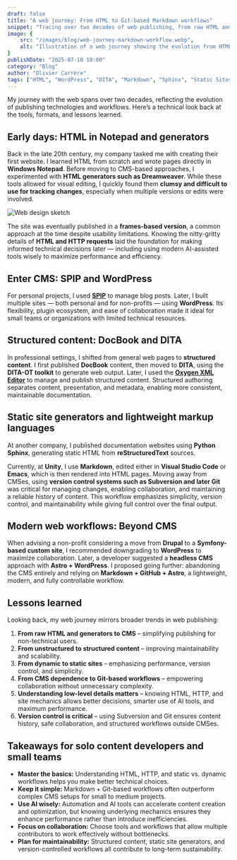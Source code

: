 ```yaml
---
draft: false
title: "A web journey: From HTML to Git-based Markdown workflows"
snippet: "Tracing over two decades of web publishing, from raw HTML and Dreamweaver to CMSes, structured content, static site generators, and modern Git-based Markdown workflows. Lessons for solo and team content developers on maintainability, collaboration, and performance."
image: {
    src: "/images/blog/web-journey-markdown-workflow.webp",
    alt: "Illustration of a web journey showing the evolution from HTML to Markdown and Git-based workflows"
}
publishDate: "2025-07-10 10:00"
category: "Blog"
author: "Olivier Carrère"
tags: ["HTML", "WordPress", "DITA", "Markdown", "Sphinx", "Static Sites", "Docs-as-Code", "Git", "Content Management"]
---
```


My journey with the web spans over two decades, reflecting the evolution of publishing technologies and workflows. Here’s a technical look back at the tools, formats, and lessons learned.

## Early days: HTML in Notepad and generators

Back in the late 20th century, my company tasked me with creating their first website. I learned HTML from scratch and wrote pages directly in **Windows Notepad**. Before moving to CMS-based approaches, I experimented with **HTML generators such as Dreamweaver**. While these tools allowed for visual editing, I quickly found them **clumsy and difficult to use for tracking changes**, especially when multiple versions or edits were involved.

![Web design sketch](/images/blog/web-journey-markdown-workflow-large.webp)

The site was eventually published in a **frames-based version**, a common approach at the time despite usability limitations. Knowing the nitty-gritty details of **HTML and HTTP requests** laid the foundation for making informed technical decisions later — including using modern AI-assisted tools wisely to maximize performance and efficiency.

## Enter CMS: SPIP and WordPress

For personal projects, I used **[SPIP](https://www.spip.net/en_rubrique25.html)** to manage blog posts. Later, I built multiple sites — both personal and for non-profits — using **WordPress**. Its flexibility, plugin ecosystem, and ease of collaboration made it ideal for small teams or organizations with limited technical resources.

## Structured content: DocBook and DITA

In professional settings, I shifted from general web pages to **structured content**. I first published **DocBook** content, then moved to **DITA**, using the **DITA-OT toolkit** to generate web output. Later, I used the **[Oxygen XML Editor](https://www.oxygenxml.com/)** to manage and publish structured content. Structured authoring separates content, presentation, and metadata, enabling more consistent, maintainable documentation.

## Static site generators and lightweight markup languages

At another company, I published documentation websites using **Python Sphinx**, generating static HTML from **reStructuredText** sources.

Currently, at **Unity**, I use **Markdown**, edited either in **Visual Studio Code** or **Emacs**, which is then rendered into HTML pages. Moving away from CMSes, using **version control systems such as Subversion and later Git** was critical for managing changes, enabling collaboration, and maintaining a reliable history of content. This workflow emphasizes simplicity, version control, and maintainability while giving full control over the final output.

## Modern web workflows: Beyond CMS

When advising a non-profit considering a move from **Drupal** to a **Symfony-based custom site**, I recommended downgrading to **WordPress** to maximize collaboration. Later, a developer suggested a **headless CMS** approach with **Astro + WordPress**. I proposed going further: abandoning the CMS entirely and relying on **Markdown + GitHub + Astro**, a lightweight, modern, and fully controllable workflow.

## Lessons learned

Looking back, my web journey mirrors broader trends in web publishing:

1. **From raw HTML and generators to CMS** – simplifying publishing for non-technical users.
2. **From unstructured to structured content** – improving maintainability and scalability.
3. **From dynamic to static sites** – emphasizing performance, version control, and simplicity.
4. **From CMS dependence to Git-based workflows** – empowering collaboration without unnecessary complexity.
5. **Understanding low-level details matters** – knowing HTML, HTTP, and site mechanics allows better decisions, smarter use of AI tools, and maximum performance.
6. **Version control is critical** – using Subversion and Git ensures content history, safe collaboration, and structured workflows outside CMSes.

## Takeaways for solo content developers and small teams

* **Master the basics:** Understanding HTML, HTTP, and static vs. dynamic workflows helps you make better technical choices.
* **Keep it simple:** Markdown + Git-based workflows often outperform complex CMS setups for small to medium projects.
* **Use AI wisely:** Automation and AI tools can accelerate content creation and optimization, but knowing underlying mechanics ensures they enhance performance rather than introduce inefficiencies.
* **Focus on collaboration:** Choose tools and workflows that allow multiple contributors to work effectively without bottlenecks.
* **Plan for maintainability:** Structured content, static site generators, and version-controlled workflows all contribute to long-term sustainability.
